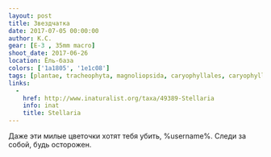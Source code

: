 ```yaml
---
layout: post
title: Звездчатка
date: 2017-07-05 00:00:00
author: К.С.
gear: [E-3 , 35mm macro]
shoot_date: 2017-06-26
location: Ёль-база
colors: ['1a1805', '1e1c08']
tags: [plantae, tracheophyta, magnoliopsida, caryophyllales, caryophyllaceae, stellaria]
links:
  -
    href: http://www.inaturalist.org/taxa/49389-Stellaria
    info: inat
    title: Stellaria
---
```

Даже эти милые цветочки хотят тебя убить, %username%. Следи за собой, будь осторожен.
